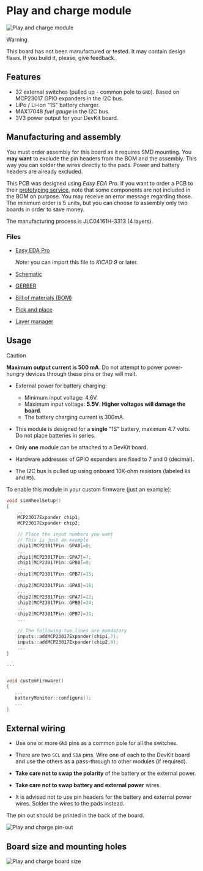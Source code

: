 # Play and charge module

![Play and charge module](./ModulePlayAndCharge_3D.png)

> [!WARNING]
> This board has not been manufactured or tested.
> It may contain design flaws.
> If you build it, please, give feedback.

## Features

- 32 external switches (pulled up - common pole to `GND`).
  Based on MCP23017 GPIO expanders in the I2C bus.
- LiPo / Li-ion "1S" battery charger.
- MAX17048 *fuel gauge* in the I2C bus.
- 3V3 power output for your DevKit board.

## Manufacturing and assembly

You must order assembly for this board as it requires SMD mounting.
You **may want** to exclude the pin headers from the BOM and the assembly.
This way you can solder the wires directly to the pads.
Power and battery headers are already excluded.

This PCB was designed using *Easy EDA Pro*.
If you want to order a PCB to their
[prototyping service](https://jlcpcb.com/?href=easyeda-home),
note that some components are not included in the BOM on purpose.
You may receive an error message regarding those.
The minimum order is 5 units,
but you can choose to assembly only two boards in order to save money.

The manufacturing process is JLC04161H-3313 (4 layers).

### Files

- [Easy EDA Pro](./ModulePlayAndCharge.epro)

  *Note:* you can import this file to *KiCAD 9* or later.

- [Schematic](./ModulePlayAndCharge_schematic.pdf)
- [GERBER](./ModulePlayAndCharge_GERBER.zip)
- [Bill of materials (BOM)](./ModulePlayAndCharge_BOM.csv)
- [Pick and place](./ModulePlayAndCharge_PickAndPlace.csv)
- [Layer manager](./ModulePlayAndCharge_layers.json)

## Usage

> [!CAUTION]
> **Maximum output current is 500 mA**.
> Do not attempt to power power-hungry devices
> through these pins or they will melt.

- External power for battery charging:
  - Minimum input voltage: 4.6V.
  - Maximum input voltage: **5.5V**.
    **Higher voltages will damage the board**.
  - The battery charging current is 300mA.

- This module is designed for a **single** "1S" battery,
  maximum 4.7 volts. Do not place batteries in series.

- Only **one** module can be attached to a DevKit board.

- Hardware addresses of GPIO expanders are fixed to 7 and 0 (decimal).

- The I2C bus is pulled up using onboard 10K-ohm resistors
  (labeled `R4` and `R5`).

To enable this module in your custom firmware (just an example):

```c++
void simWheelSetup()
{
    ...
    MCP23017Expander chip1;
    MCP23017Expander chip2;

    // Place the input numbers you want
    // This is just an example
    chip1[MCP23017Pin::GPA0]=0;
    ...
    chip1[MCP23017Pin::GPA7]=7;
    chip1[MCP23017Pin::GPB0]=8;
    ...
    chip1[MCP23017Pin::GPB7]=15;
    ...
    chip2[MCP23017Pin::GPA0]=16;
    ...
    chip2[MCP23017Pin::GPA7]=22;
    chip2[MCP23017Pin::GPB0]=24;
    ...
    chip2[MCP23017Pin::GPB7]=31;
    ...

    // The following two lines are mandatory
    inputs::addMCP23017Expander(chip1,7);
    inputs::addMCP23017Expander(chip2,0);
    ...
}

...


void customFirmware()
{
   ...
   batteryMonitor::configure();
   ...
}
```

## External wiring

- Use one or more `GND` pins as a common pole for all the switches.

- There are two `SCL` and `SDA` pins.
  Wire one of each to the DevKit board and
  use the others as a pass-through to other modules (if required).

- **Take care not to swap the polarity** of the battery or the external power.

- **Take care not to swap battery and external power** wires.

- It is advised not to use pin headers for the battery and external power wires.
  Solder the wires to the pads instead.

The pin out should be printed in the back of the board.

![Play and charge pin-out](./ModulePlayAndCharge_pinout.png)

## Board size and mounting holes

![Play and charge board size](./ModulePlayAndCharge_size.png)